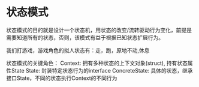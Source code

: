 # 状态模式

状态模式的目的就是设计一个状态机，用状态的改变/流转驱动行为变化，前提是需要知道所有的状态，否则，该模式有益于根据已知状态扩展行为。


我们打游戏，游戏角色的拟人状态有：走，跑，原地不动,休息

状态模式的关键角色：
		Context: 拥有多种状态的上下文对象(struct), 持有状态属性State
		State: 封装特定状态行为的interface
		ConcreteState: 具体的状态，继承接口State，不同的状态执行Context的不同行为

